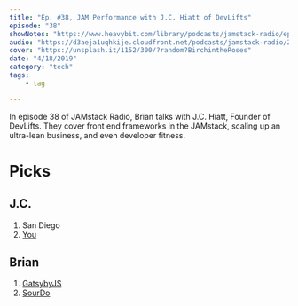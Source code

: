 ```yaml
---
title: "Ep. #38, JAM Performance with J.C. Hiatt of DevLifts"
episode: "38"
showNotes: "https://www.heavybit.com/library/podcasts/jamstack-radio/ep-38-jam-performance-with-j-c-hiatt-of-devlifts/"
audio: "https://d3aeja1uqhkije.cloudfront.net/podcasts/jamstack-radio/20190214-jamstack-radio-038.mp3"
cover: "https://unsplash.it/1152/300/?random?BirchintheRoses"
date: "4/18/2019"
category: "tech"
tags:
    - tag

---
```


In episode 38 of JAMstack Radio, Brian talks with J.C. Hiatt, Founder of DevLifts. They cover front end frameworks in the JAMstack, scaling up an ultra-lean business, and even developer fitness.


# Picks

## J.C.

1. San Diego
1. [You](https://www.netflix.com/title/80211991)


## Brian

1. [GatsybyJS](https://www.gatsbyjs.org/)
1. [SourDo](https://www.sourdo.com/)


